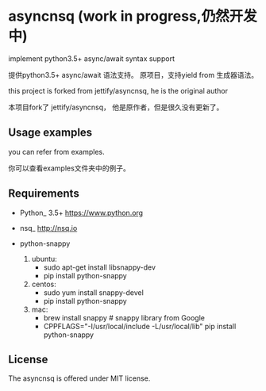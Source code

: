 asyncnsq (work in progress,仍然开发中)
=========================

implement python3.5+  async/await syntax support

提供python3.5+  async/await 语法支持。 原项目，支持yield from 生成器语法。

this project is forked from  jettify/asyncnsq, he is the original author

本项目fork了 jettify/asyncnsq， 他是原作者，但是很久没有更新了。

Usage examples
--------------
you can refer from examples.

你可以查看examples文件夹中的例子。


Requirements
------------

* Python_ 3.5+  https://www.python.org
* nsq_  http://nsq.io

* python-snappy
    1. ubuntu:
        - sudo apt-get install libsnappy-dev
        - pip install python-snappy
    2. centos:
        - sudo yum install snappy-devel
        - pip install python-snappy
    3. mac:
        - brew install snappy # snappy library from Google
        - CPPFLAGS="-I/usr/local/include -L/usr/local/lib" pip install python-snappy

License
-------

The asyncnsq is offered under MIT license.
